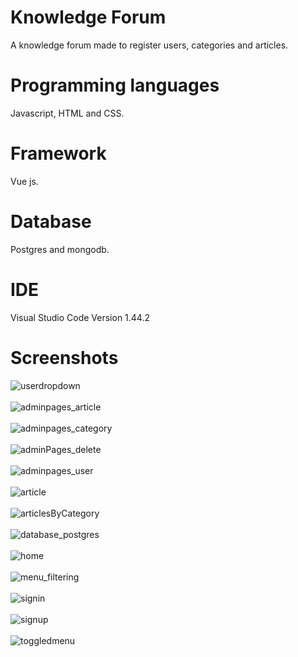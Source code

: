 # Knowledge Forum
A knowledge forum made to register users, categories and articles.

# Programming languages
Javascript, HTML and CSS.

# Framework
Vue js.

# Database
Postgres and mongodb.

# IDE
Visual Studio Code Version 1.44.2

# Screenshots

![userdropdown](https://user-images.githubusercontent.com/53942734/143719527-a9330345-0049-40e6-acbf-2af80bb24ed3.png)<br></br>
![adminpages_article](https://user-images.githubusercontent.com/53942734/143719528-ca1a5096-ca2c-4d63-9271-386f14756159.png)<br></br>
![adminpages_category](https://user-images.githubusercontent.com/53942734/143719530-1274ecb0-ad7e-417e-96e2-32b1a5c83e02.png)<br></br>
![adminPages_delete](https://user-images.githubusercontent.com/53942734/143719532-40cf7c8e-b423-4efe-9437-6f3af7fd05aa.png)<br></br>
![adminpages_user](https://user-images.githubusercontent.com/53942734/143719534-3c0fe68c-ef43-401e-9d8b-782311b07b64.png)<br></br>
![article](https://user-images.githubusercontent.com/53942734/143719538-89f6d07e-896d-41df-8ee7-b60f4d213f37.png)<br></br>
![articlesByCategory](https://user-images.githubusercontent.com/53942734/143719539-8ab132dd-ed76-463f-aae5-5f24bec11f0a.png)<br></br>
![database_postgres](https://user-images.githubusercontent.com/53942734/143719541-7f46d6ec-ae68-4b06-acb6-2c942b0c4e42.png)<br></br>
![home](https://user-images.githubusercontent.com/53942734/143719544-be540667-05f8-4713-ab7d-a4dce77c8c1a.png)<br></br>
![menu_filtering](https://user-images.githubusercontent.com/53942734/143719547-bbf92a53-b6cf-4f9b-bd35-341d006a702d.png)<br></br>
![signin](https://user-images.githubusercontent.com/53942734/143719548-0021fd36-0350-4c9b-9c8b-f86defc99de9.png)<br></br>
![signup](https://user-images.githubusercontent.com/53942734/143719549-1174cf56-c30a-406d-a104-663f720b1a02.png)<br></br>
![toggledmenu](https://user-images.githubusercontent.com/53942734/143719550-792a36f8-05a2-45b4-9cb9-e87ea3134622.png)<br></br>




